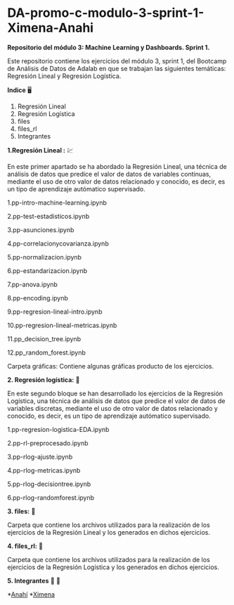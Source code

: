 # DA-promo-c-modulo-3-sprint-1-Ximena-Anahi

**Repositorio del módulo 3: Machine Learning y Dashboards. Sprint 1.**

Este repositorio contiene los ejercicios del módulo 3, sprint 1, del Bootcamp de Análisis de Datos de Adalab en que se trabajan las siguientes temáticas: Regresión Lineal y Regresión Logística.

**Indice** :desktop_computer:
1. Regresión Lineal
2. Regresión Logística
3. files
4. files_rl
5. Integrantes


**1.Regresión Lineal :** :chart:

En este primer apartado se ha abordado la Regresión Lineal, una técnica de análisis de datos que predice el valor de datos de variables continuas, mediante el uso de otro valor de datos relacionado y conocido, es decir, es un tipo de aprendizaje autómatico supervisado.

1.pp-intro-machine-learning.ipynb

2.pp-test-estadisticos.ipynb

3.pp-asunciones.ipynb

4.pp-correlacionycovarianza.ipynb

5.pp-normalizacion.ipynb

6.pp-estandarizacion.ipynb

7.pp-anova.ipynb

8.pp-encoding.ipynb

9.pp-regresion-lineal-intro.ipynb

10.pp-regresion-lineal-metricas.ipynb

11.pp_decision_tree.ipynb

12.pp_random_forest.ipynb


Carpeta gráficas: Contiene algunas gráficas producto de los ejercicios.


**2. Regresión logística:** :date:

En este segundo bloque se han desarrollado los ejercicios de la Regresión Logística, una técnica de análisis de datos que predice el valor de datos de variables discretas, mediante el uso de otro valor de datos relacionado y conocido, es decir, es un tipo de aprendizaje autómatico supervisado.

1.pp-regresion-logistica-EDA.ipynb

2.pp-rl-preprocesado.ipynb

3.pp-rlog-ajuste.ipynb

4.pp-rlog-metricas.ipynb

5.pp-rlog-decisiontree.ipynb

6.pp-rlog-randomforest.ipynb

**3. files:** :file_folder:

Carpeta que contiene los archivos utilizados para la realización de los ejercicios de la Regresión Lineal y los generados en dichos ejercicios.

**4. files_rl:** :open_file_folder:

Carpeta que contiene los archivos utilizados para la realización de los ejercicios de la Regresión Logística y los generados en dichos ejercicios.
    
**5. Integrantes** :woman: :woman:
  
  *[Anahí](https://github.com/Animorales)
  *[Ximena](https://github.com/XimenaPTM)
  
